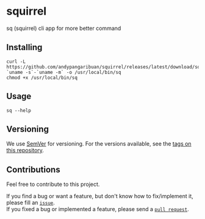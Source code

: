 # squirrel

sq (squirrel) cli app for more better command

## Installing

```shell
curl -L https://github.com/andypangaribuan/squirrel/releases/latest/download/sq-`uname -s`-`uname -m` -o /usr/local/bin/sq
chmod +x /usr/local/bin/sq
```

## Usage

```shell
sq --help
```

## Versioning

We use [SemVer](http://semver.org/) for versioning. For the versions available, see the [tags on this repository](https://github.com/andypangaribuan/squirrel/tags).

## Contributions

Feel free to contribute to this project.

If you find a bug or want a feature, but don't know how to fix/implement it, please fill an [`issue`](https://github.com/andypangaribuan/squirrel/issues).  
If you fixed a bug or implemented a feature, please send a [`pull request`](https://github.com/andypangaribuan/squirrel/pulls).
